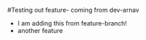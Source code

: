 #Testing out feature- coming from dev-arnav

- I am adding this from feature-branch!
- another feature
